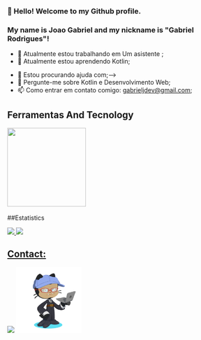 ### 👋 Hello! Welcome to my Github profile.
### My name is Joao Gabriel and my nickname is "Gabriel Rodrigues"!

- 🔭 Atualmente estou trabalhando em Um asistente ;
- 🌱 Atualmente estou aprendendo Kotlin;
<!-- 👯 Estou procurando colaborar em;-->
- 🤔 Estou procurando ajuda com;-->
- 💬 Pergunte-me sobre Kotlin e Desenvolvimento Web;
- 📫 Como entrar em contato comigo: gabrieljdev@gmail.com;
<!-- 😄 Pronomes: ...
- ⚡ Curiosidade: ..-->


## Ferramentas And Tecnology
<img src="https://cdn.jsdelivr.net/gh/devicons/devicon/icons/kotlin/kotlin-original-wordmark.svg" width="180" height="180" />

##Estatistics
<div>
<a href="https://github.com/DevGabrielRod">
<img height="180em" src="https://github-readme-stats.vercel.app/api/top-langs/?username=DevGabrielRod&layout=compact&langs_count=7&theme=dracula"/>
<img height="180em" src="https://github-readme-stats.vercel.app/api?username=DevGabrielRod&show_icons=true&theme=dracula&include_all_commits=true&count_private=true"/>
</div>

## Contact:

<div>
<!--<a href="https://www.youtube.com/seu-canal-youtube-aqui" target="_blank"><img src="https://img.shields.io/badge/YouTube-FF0000?style=for-the-badge&logo=youtube&logoColor=white" target="_blank"></a>
<a href="https://instagram.com/seu-usuário-instagram-aqui" target="_blank"><img src="https://img.shields.io/badge/-Instagram-%23E4405F?style=for-the-badge&logo=instagram&logoColor=white" target="_blank"></a>
<a href="https://www.twitch.tv/seu-usuário-aqui" target="_blank"><img src="https://img.shields.io/badge/Twitch-9146FF?style=for-the-badge&logo=twitch&logoColor=white" target="_blank"></a>-->
<a href = "mailto:contato@seu-usuário-aqui"><img src="https://img.shields.io/badge/Gmail-D14836?style=for-the-badge&logo=gmail&logoColor=white" target="_blank"></a><!--
<a href="https://www.linkedin.com/in/seu-usuário-linkedln-aqui" target="_blank"><img src="https://img.shields.io/badge/-LinkedIn-%230077B5?style=for-the-badge&logo=linkedin&logoColor=white" target="_blank"></a>   
</div>-->
<img height="150" width="150" src="octocat-1673404225880.png"/>
